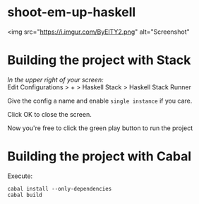 # shoot-em-up-haskell

<img src="https://i.imgur.com/ByElTY2.png" alt="Screenshot"

# Building the project with Stack

*In the upper right of your screen:*  
Edit Configurations > + > Haskell Stack > Haskell Stack Runner

Give the config a name and enable `single instance` if you care.

Click OK to close the screen.

Now you're free to click the green play button to run the project 

# Building the project with Cabal
Execute:

`cabal install --only-dependencies`  
`cabal build`
